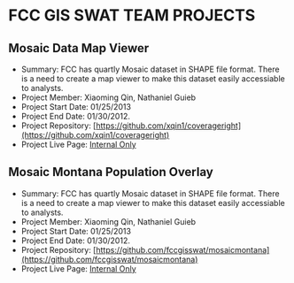 # FCC GIS SWAT TEAM PROJECTS

## Mosaic Data Map Viewer

+ Summary: FCC has quartly Mosaic dataset in SHAPE file format. There is a need to create a map viewer to make this dataset easily accessiable to analysts.
+ Project Member: Xiaoming Qin, Nathaniel Guieb
+ Project Start Date: 01/25/2013
+ Project End Date: 01/30/2012.
+ Project Repository: [https://github.com/xqin1/coverageright](https://github.com/xqin1/coverageright)
+ Project Live Page: [Internal Only](http://nelson:7028/coverageright)

## Mosaic Montana Population Overlay

+ Summary: FCC has quartly Mosaic dataset in SHAPE file format. There is a need to create a map viewer to make this dataset easily accessiable to analysts.
+ Project Member: Xiaoming Qin, Nathaniel Guieb
+ Project Start Date: 01/25/2013
+ Project End Date: 01/30/2012.
+ Project Repository: [https://github.com/fccgisswat/mosaicmontana](https://github.com/fccgisswat/mosaicmontana)
+ Project Live Page: [Internal Only](http://nelson:7028/coverageright)



